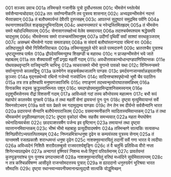 001  सञ्जय उवाच
001a तस्मिन्हते गजानीके पुत्रो दुर्योधनस्तव
001c भीमसेनं घ्नतेत्येवं सर्वसैन्यान्यचोदयत्
002a ततः सर्वाण्यनीकानि तव पुत्रस्य शासनात्
002c अभ्यद्रवन्भीमसेनं नदन्तं भैरवान्रवान्
003a तं बलौघमपर्यन्तं देवैरपि दुरुत्सहम्
003c आपतन्तं सुदुष्पारं समुद्रमिव पर्वणि
004a रथनागाश्वकलिलं शङ्खदुन्दुभिनादितम्
004c अथानन्तमपारं च नरेन्द्रस्तिमितह्रदम्
005a तं भीमसेनः समरे महोदधिमिवापरम्
005c सेनासागरमक्षोभ्यं वेलेव समवारयत्
006a तदाश्चर्यमपश्याम श्रद्धेयमपि चाद्भुतम्
006c भीमसेनस्य समरे राजन्कर्मातिमानुषम्
007a उदीर्णां पृथिवीं सर्वां साश्वां सरथकुञ्जराम्
007c असम्भ्रमं भीमसेनो गदया समताडयत्
008a स संवार्य बलौघांस्तान्गदया रथिनां वरः
008c अतिष्ठत्तुमुले भीमो गिरिर्मेरुरिवाचलः
009a तस्मिन्सुतुमुले घोरे काले परमदारुणे
009c भ्रातरश्चैव पुत्राश्च धृष्टद्युम्नश्च पार्षतः
010a द्रौपदेयाभिमन्युश्च शिखण्डी च महारथः
010c न प्राजहन्भीमसेनं भये जाते महाबलम्
011a ततः शैक्यायसीं गुर्वीं प्रगृह्य महतीं गदाम्
011c अवधीत्तावकान्योधान्दण्डपाणिरिवान्तकः
011e पोथयन्रथवृन्दानि वाजिवृन्दानि चाभिभूः
012a व्यचरत्समरे भीमो युगान्ते पावको यथा
012c विनिघ्नन्समरे सर्वान्युगान्ते कालवद्विभुः
013a ऊरुवेगेन सङ्कर्षन्रथजालानि पाण्डवः
013c प्रमर्दयन्गजान्सर्वान्नड्वलानीव कुञ्जरः
014a मृद्नन्रथेभ्यो रथिनो गजेभ्यो गजयोधिनः
014c सादिनश्चाश्वपृष्ठेभ्यो भूमौ चैव पदातिनः
015a तत्र तत्र हतैश्चापि मनुष्यगजवाजिभिः
015c रणाङ्गणं तदभवन्मृत्योराघातसमन्निभम्
016a पिनाकमिव रुद्रस्य क्रुद्धस्याभिघ्नतः पशून्
016c यमदण्डोपमामुग्रामिन्द्राशनिसमस्वनाम्
016e ददृशुर्भीमसेनस्य रौद्रां विशसनीं गदाम्
017a आविध्यतो गदां तस्य कौन्तेयस्य महात्मनः
017c बभौ रूपं महाघोरं कालस्येव युगक्षये
018a तं तथा महतीं सेनां द्रावयन्तं पुनः पुनः
018c दृष्ट्वा मृत्युमिवायान्तं सर्वे विमनसोऽभवन्
019a यतो यतः प्रेक्षते स्म गदामुद्यम्य पाण्डवः
019c तेन तेन स्म दीर्यन्ते सर्वसैन्यानि भारत
020a प्रदारयन्तं सैन्यानि बलौघेनापराजितम्
020c ग्रसमानमनीकानि व्यादितास्यमिवान्तकम्
021a तं तथा भीमकर्माणं प्रगृहीतमहागदम्
021c दृष्ट्वा वृकोदरं भीष्मः सहसैव समभ्ययात्
022a महता मेघघोषेण रथेनादित्यवर्चसा
022c छादयञ्शरवर्षेण पर्जन्य इव वृष्टिमान्
023a तमायान्तं तथा दृष्ट्वा व्यात्ताननमिवान्तकम्
023c भीष्मं भीमो महाबाहुः प्रत्युदीयादमर्षणः
024a तस्मिन्क्षणे सात्यकिः सत्यसन्धः शिनिप्रवीरोऽभ्यपतत्पितामहम्
024c निघ्नन्नमित्रान्धनुषा दृढेन स कम्पयंस्तव पुत्रस्य सेनाम्
025a तं यान्तमश्वै रजतप्रकाशैः शरान्धमन्तं धनुषा दृढेन
025c नाशक्नुवन्वारयितुं तदानीं सर्वे गणा भारत ये त्वदीयाः
026a अविध्यदेनं निशितैः शराग्रैरलम्बुसो राजवरार्श्यशृङ्गिः
026c तं वै चतुर्भिः प्रतिविध्य वीरो नप्ता शिनेरभ्यपतद्रथेन
027a अन्वागतं वृष्णिवरं निशम्य मध्ये रिपूणां परिवर्तमानम्
027c प्रावर्तयन्तं कुरुपुङ्गवांश्च पुनः पुनश्च प्रणदन्तमाजौ
028a नाशक्नुवन्वारयितुं वरिष्ठं मध्यंदिने सूर्यमिवातपन्तम्
028c न तत्र कश्चिन्नविषण्ण आसीदृते राजन्सोमदत्तस्य पुत्रात्
029a स ह्याददानो धनुरुग्रवेगं भूरिश्रवा भारत सौमदत्तिः
029c दृष्ट्वा रथान्स्वान्व्यपनीयमानान्प्रत्युद्ययौ सात्यकिं योद्धुमिच्छन्

